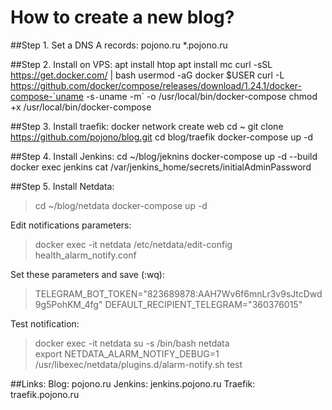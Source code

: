 # How to create a new blog?

##Step 1. Set a DNS A records:
pojono.ru 
*.pojono.ru 

##Step 2. Install on VPS:
apt install htop
apt install mc
curl -sSL https://get.docker.com/ | bash
usermod -aG docker $USER
curl -L https://github.com/docker/compose/releases/download/1.24.1/docker-compose-`uname -s`-`uname -m` -o /usr/local/bin/docker-compose
chmod +x /usr/local/bin/docker-compose

##Step 3. Install traefik:
docker network create web
cd ~
git clone https://github.com/pojono/blog.git
cd blog/traefik
docker-compose up -d

##Step 4. Install Jenkins:
cd ~/blog/jeknins
docker-compose up -d --build
docker exec jenkins cat /var/jenkins_home/secrets/initialAdminPassword

##Step 5. Install Netdata:

> cd ~/blog/netdata
  docker-compose up -d

Edit notifications parameters:
> docker exec -it netdata /etc/netdata/edit-config health_alarm_notify.conf 

Set these parameters and save (:wq):      
> TELEGRAM_BOT_TOKEN="823689878:AAH7Wv6f6mnLr3v9sJtcDwd9g5PohKM_4fg"
  DEFAULT_RECIPIENT_TELEGRAM="360376015"  

Test notification:

> docker exec -it netdata su -s /bin/bash netdata \
 export NETDATA_ALARM_NOTIFY_DEBUG=1 \
 /usr/libexec/netdata/plugins.d/alarm-notify.sh test


##Links:
Blog: pojono.ru
Jenkins: jenkins.pojono.ru
Traefik: traefik.pojono.ru